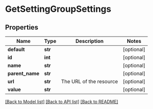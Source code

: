 # GetSettingGroupSettings

## Properties
Name | Type | Description | Notes
------------ | ------------- | ------------- | -------------
**default** | **str** |  | [optional] 
**id** | **int** |  | [optional] 
**name** | **str** |  | [optional] 
**parent_name** | **str** |  | [optional] 
**url** | **str** | The URL of the resource | [optional] 
**value** | **str** |  | [optional] 

[[Back to Model list]](../README.md#documentation-for-models) [[Back to API list]](../README.md#documentation-for-api-endpoints) [[Back to README]](../README.md)

